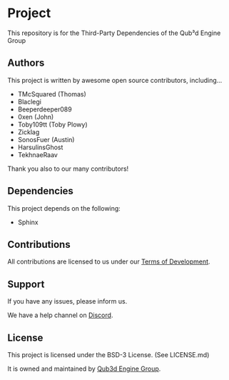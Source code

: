 # Project

This repository is for the Third-Party Dependencies of the Qub³d Engine Group

## Authors

This project is written by awesome open source contributors, including...

* TMcSquared (Thomas)
* Blaclegi
* Beeperdeeper089
* 0xen (John)
* Toby109tt (Toby Plowy)
* Zicklag
* SonosFuer (Austin)
* HarsulinsGhost
* TekhnaeRaav

Thank you also to our many contributors!

## Dependencies

This project depends on the following:

* Sphinx

## Contributions

All contributions are licensed to us under our
[Terms of Development](https://qub3d.org/legal/termsofdevelopment).

## Support

If you have any issues, please inform us.

We have a help channel on [Discord](https://discord.gg/yv7FN24).

## License

This project is licensed under the BSD-3 License. (See LICENSE.md)

It is owned and maintained by [Qub3d Engine Group](https://qub3d.org).
